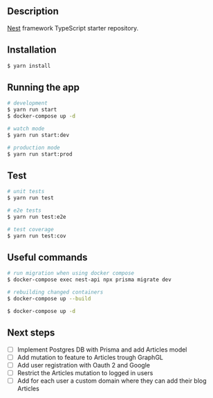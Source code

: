 ## Description

[Nest](https://github.com/nestjs/nest) framework TypeScript starter repository.

## Installation

```bash
$ yarn install
```

## Running the app

```bash
# development
$ yarn run start
$ docker-compose up -d

# watch mode
$ yarn run start:dev

# production mode
$ yarn run start:prod
```

## Test

```bash
# unit tests
$ yarn run test

# e2e tests
$ yarn run test:e2e

# test coverage
$ yarn run test:cov
```

## Useful commands

```bash
# run migration when using docker compose
$ docker-compose exec nest-api npx prisma migrate dev

# rebuilding changed containers
$ docker-compose up --build

$ docker-compose up -d
```

## Next steps

- [ ] Implement Postgres DB with Prisma and add Articles model
- [ ] Add mutation to feature to Articles trough GraphGL
- [ ] Add user registration with Oauth 2 and Google
- [ ] Restrict the Articles mutation to logged in users
- [ ] Add for each user a custom domain where they can add their blog Articles
